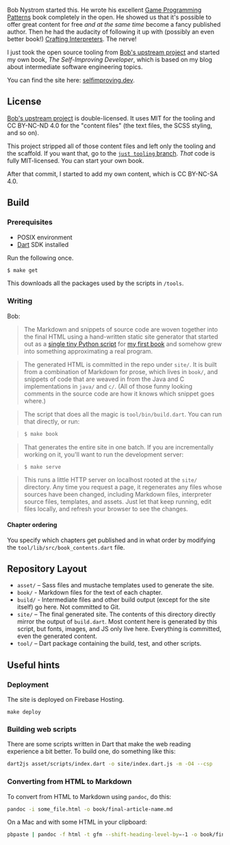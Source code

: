 Bob Nystrom started this. He wrote his excellent [Game Programming Patterns][]
book completely in the open. He showed us that it's possible to offer great
content for free *and at the same time* become a fancy published author.
Then he had the audacity of following it up 
with (possibly an even better book!) [Crafting Interpreters][]. The nerve!
 
I just took the open source tooling from [Bob's upstream project][] and
started my own book, _The Self-Improving Developer_, which is based on my
blog about intermediate software engineering topics.

You can find the site here: [selfimproving.dev][].

[Game Programming Patterns]: https://gameprogrammingpatterns.com/
[Crafting Interpreters]: https://craftinginterpreters.com/
[selfimproving.dev]: https://selfimproving.dev/

## License

[Bob's upstream project][] is double-licensed. It uses MIT for the tooling and
CC BY-NC-ND 4.0 for the "content files" (the text files, the SCSS styling,
and so on). 

[Bob's upstream project]: https://github.com/munificent/craftinginterpreters

This project stripped all of those content files and left only
the tooling and the scaffold. If you want that, go to the 
[`just tooling` branch][]. _That_ code is fully MIT-licensed. 
You can start your own book.

[`just tooling` branch]: https://github.com/filiph/selfimproving-dev/tree/just-tooling

After that commit, I started to add my own content, which is CC BY-NC-SA 4.0.

## Build

### Prerequisites

* POSIX environment
* [Dart][] SDK installed

[dart]: https://dart.dev/

Run the following once.

```sh
$ make get
```

This downloads all the packages used by the scripts in `/tools`.

### Writing

Bob:

> The Markdown and snippets of source code are woven together into the final
HTML using a hand-written static site generator that started out as a [single 
tiny Python script][py] for [my first book][gpp] and somehow grew into 
something approximating a real program.

[py]: https://github.com/munificent/game-programming-patterns/blob/master/script/format.py
[gpp]: http://gameprogrammingpatterns.com/

> The generated HTML is committed in the repo under `site/`. It is built from a
combination of Markdown for prose, which lives in `book/`, and snippets of code
that are weaved in from the Java and C implementations in `java/` and `c/`. (All
of those funny looking comments in the source code are how it knows which
snippet goes where.)

> The script that does all the magic is `tool/bin/build.dart`. You can run that
directly, or run:

> ```sh
> $ make book
> ```

> That generates the entire site in one batch. If you are incrementally working
on it, you'll want to run the development server:

> ```sh
> $ make serve
> ```

> This runs a little HTTP server on localhost rooted at the `site/` directory.
Any time you request a page, it regenerates any files whose sources have been
changed, including Markdown files, interpreter source files, templates, and
assets. Just let that keep running, edit files locally, and refresh your
browser to see the changes.

#### Chapter ordering

You specify which chapters get published and in what order by modifying
the `tool/lib/src/book_contents.dart` file.

## Repository Layout

*   `asset/` – Sass files and mustache templates used to generate the site.
*   `book/` - Markdown files for the text of each chapter.
*   `build/` - Intermediate files and other build output (except for the site
    itself) go here. Not committed to Git.
*   `site/` – The final generated site. The contents of this directory directly
    mirror the output of `build.dart`. Most content here is generated by this
    script, but fonts, images, and JS only live here. Everything is committed,
    even the generated content.
*   `tool/` – Dart package containing the build, test, and other scripts.

## Useful hints

### Deployment

The site is deployed on Firebase Hosting.

```
make deploy
```

### Building web scripts

There are some scripts written in Dart that make the web reading experience
a bit better. To build one, do something like this:

```sh
dart2js asset/scripts/index.dart -o site/index.dart.js -m -O4 --csp
```

### Converting from HTML to Markdown

To convert from HTML to Markdown using `pandoc`, do this:

```sh
pandoc -i some_file.html -o book/final-article-name.md 
```

On a Mac and with some HTML in your clipboard:

```sh
pbpaste | pandoc -f html -t gfm --shift-heading-level-by=-1 -o book/final-article-name.md
``` 
